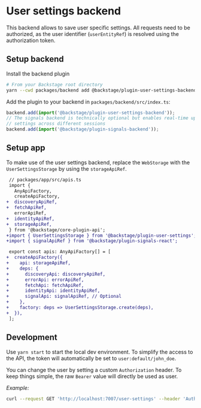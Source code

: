 # User settings backend

This backend allows to save user specific settings. All requests need to be
authorized, as the user identifier (`userEntityRef`) is resolved using the
authorization token.

## Setup backend

Install the backend plugin

```bash
# From your Backstage root directory
yarn --cwd packages/backend add @backstage/plugin-user-settings-backend @backstage/plugin-signals-backend
```

Add the plugin to your backend in `packages/backend/src/index.ts`:

```ts
backend.add(import('@backstage/plugin-user-settings-backend'));
// The signals backend is technically optional but enables real-time update of user
// settings across different sessions
backend.add(import('@backstage/plugin-signals-backend'));
```

## Setup app

To make use of the user settings backend, replace the `WebStorage` with the
`UserSettingsStorage` by using the `storageApiRef`.

```diff
 // packages/app/src/apis.ts
 import {
   AnyApiFactory,
   createApiFactory,
+  discoveryApiRef,
+  fetchApiRef,
   errorApiRef,
+  identityApiRef,
+  storageApiRef,
 } from '@backstage/core-plugin-api';
+import { UserSettingsStorage } from '@backstage/plugin-user-settings';
+import { signalApiRef } from '@backstage/plugin-signals-react';

 export const apis: AnyApiFactory[] = [
+  createApiFactory({
+    api: storageApiRef,
+    deps: {
+      discoveryApi: discoveryApiRef,
+      errorApi: errorApiRef,
+      fetchApi: fetchApiRef,
+      identityApi: identityApiRef,
+      signalApi: signalApiRef, // Optional
+    },
+    factory: deps => UserSettingsStorage.create(deps),
+  }),
 ];
```

## Development

Use `yarn start` to start the local dev environment. To simplify the access to
the API, the token will automatically be set to `user:default/john_doe`.

You can change the user by setting a custom `Authorization` header. To keep
things simple, the raw `Bearer` value will directly be used as user.

_Example:_

```bash
curl --request GET 'http://localhost:7007/user-settings' --header 'Authorization: Bearer user:default/custom-user'
```
